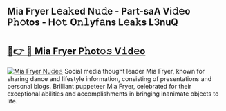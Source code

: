## Mia Fryer L𝚎a𝚔ed N𝚞𝚍e - Part-saA Vi𝚍𝚎o P𝚑𝚘tos - H𝚘𝚝 O𝚗𝚕yf𝚊ns L𝚎a𝚔s L3nuQ

# <h2><a href="http://kfcuxh.oniu.top/?m=Mia+Fryer">🔗👉 🔴 Mia Fryer P𝚑ot𝚘𝚜 V𝚒d𝚎o</a></h2>

[![Mia Fryer Nu𝚍e𝚜](https://i.imgur.com/0qMVB7G.gif)](http://kfcuxh.oniu.top/?m=Mia+Fryer)
Social media thought leader Mia Fryer, known for sharing dance and lifestyle information, consisting of presentations and personal blogs. Brilliant puppeteer Mia Fryer, celebrated for their exceptional abilities and accomplishments in bringing inanimate objects to life.  
